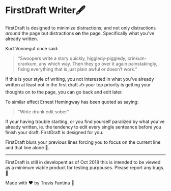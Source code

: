 # FirstDraft Writer🖋
FirstDraft is designed to minimize distractions; and not only distractions *around* the page but distractions **on** the page. Specifically what you've already written.

Kurt Vonnegut once said:

>“Swoopers write a story quickly, higgledy-piggledy, crinkum-crankum, any which way. Then they go over it again painstakingly, fixing everything that is just plain awful or doesn’t work.”

If this is your style of writing, you not interested in what you've already written at least not in the first draft ✍️ your top priority is getting your thoughts on to the page, you can go back and edit later.

To similar effect Ernest Hemingway has been quoted as saying:
>"Write drunk edit sober"

If your having trouble starting, or you find yourself paralized by what you've already written, ie. the tendency to edit every single senteance before you finish your draft.  FirstDraft is designed for you.

FirstDraft blurs your previous lines forcing you to focus on the current line and that line alone 📝.

__________________
FirstDraft is still in developent as of Oct 2018 this is intended to be viewed as a minimum viable product for testing purpouses.  Please report any bugs.🐞

Made with ❤️ by Travis Fantina 🐳
